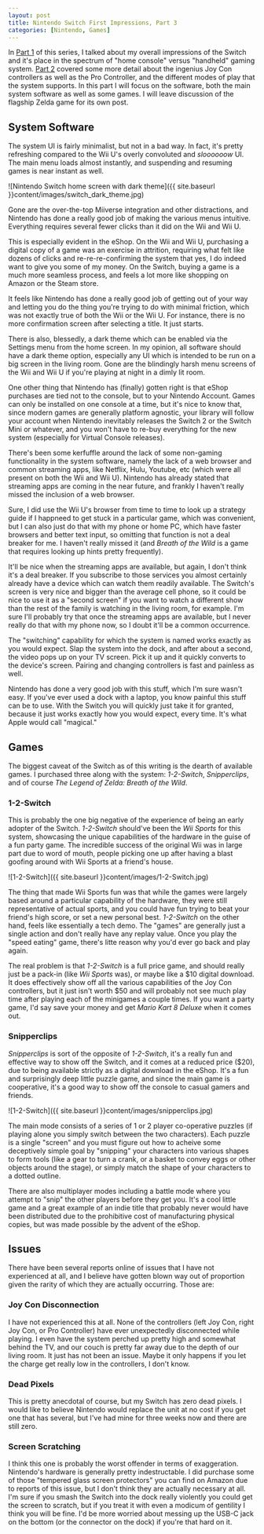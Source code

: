 ```yaml
---
layout: post
title: Nintendo Switch First Impressions, Part 3
categories: [Nintendo, Games]
---
```


In [Part 1](http://www.bradwestness.com/2017/03/19/nintendo-switch-first-impressions-part-1) of this series, I talked about my overall impressions of the Switch and it's
place in the spectrum of "home console" versus "handheld" gaming system. [Part 2](http://www.bradwestness.com/2017/03/20/nintendo-switch-first-impressions-part-2) covered some more detail about the ingenius Joy Con controllers as well as the Pro Controller, and the different modes of play that the system supports. In this
part I will focus on the software, both the main system software as well as some games. I will leave discussion of the flagship Zelda game for its own post.

## System Software

The system UI is fairly minimalist, but not in a bad way. In fact, it's pretty refreshing compared to the Wii U's overly convoluted and *sloooooow* UI. The main menu loads almost instantly, and suspending and resuming games is near instant as well.

![Nintendo Switch home screen with dark theme]({{ site.baseurl }}content/images/switch_dark_theme.jpg)

Gone are the over-the-top Miiverse integration and other distractions, and Nintendo has done a really good job of making the various menus intuitive. Everything requires several fewer clicks than it did on the Wii and Wii U.

This is especially evident in the eShop. On the Wii and Wii U, purchasing a digital copy of a game was an exercise in attrition, requiring what felt like dozens of clicks and re-re-re-confirming the system that yes, I do indeed want to give you some of my money. On the Switch, buying a game is a much more seamless process, and feels a lot more like shopping on Amazon or the Steam store.

It feels like Nintendo has done a really good job of getting out of your way and letting you do the thing you're trying to do with minimal friction, which was not exactly true of both the Wii or the Wii U. For instance, there is no more confirmation screen after selecting a title. It just starts.

There is also, blessedly, a dark theme which can be enabled via the Settings menu from the home screen. In my opinion, all software should have a dark theme option, especially any UI which is intended to be run on a big screen in the living room. Gone are the blindingly harsh menu screens of the Wii and Wii U if you're playing at night in a dimly lit room.

One other thing that Nintendo has (finally) gotten right is that eShop purchases are tied not to the console, but to your Nintendo Account. Games can only be installed on one console at a time, but it's nice to know that, since modern games are generally platform agnostic, your library will follow your account when Nintendo inevitably releases the Switch 2 or the Switch Mini or whatever, and you won't have to re-buy everything for the new system (especially for Virtual Console releases).

There's been some kerfuffle around the lack of some non-gaming functionality in the system software, namely the lack of a web browser and common streaming apps, like Netflix, Hulu, Youtube, etc (which were all present on both the Wii and Wii U). Nintendo has already stated that streaming apps are coming in the near future, and frankly I haven't really missed the inclusion of a web browser.

Sure, I did use the Wii U's browser from time to time to look up a strategy guide if I happneed to get stuck in a particular game, which was convenient, but I can also just do that with my phone or home PC, which have faster browsers and better text input, so omitting that function is not a deal breaker for me. I haven't really missed it (and *Breath of the Wild* is a game that requires looking up hints pretty frequently).

It'll be nice when the streaming apps are available, but again, I don't think it's a deal breaker. If you subscribe to those services you almost certainly already have a device which can watch them readily available. The Switch's screen is very nice and bigger than the average cell phone, so it could be nice to use it as a "second screen" if you want to watch a different show than the rest of the family is watching in the living room, for example. I'm sure I'll probably try that once the streaming apps are available, but I never really do that with my phone now, so I doubt it'll be a common occurrence.

The "switching" capability for which the system is named works exactly as you would expect. Slap the system into the dock, and after about a second, the video pops up on your TV screen. Pick it up and it quickly converts to the device's screen. Pairing and changing controllers is fast and painless as well.

Nintendo has done a very good job with this stuff, which I'm sure wasn't easy. If you've ever used a dock with a laptop, you know painful this stuff can be to use. With the Switch you will quickly just take it for granted, because it just works exactly how you would expect, every time. It's what Apple would call "magical."

## Games

The biggest caveat of the Switch as of this writing is the dearth of available games. I purchased three along with the system: *1-2-Switch*, *Snipperclips*, and of course *The Legend of Zelda: Breath of the Wild*.

### 1-2-Switch

This is probably the one big negative of the experience of being an early adopter of the Switch. *1-2-Switch* should've been the *Wii Sports* for this system, showcasing the unique capabilities of the hardware in the guise of a fun party game. The incredible success of the original Wii was in large part due to word of mouth, people picking one up after having a blast goofing around with Wii Sports at a friend's house.

![1-2-Switch]({{ site.baseurl }}content/images/1-2-Switch.jpg)

The thing that made Wii Sports fun was that while the games were largely based around a particular capability of the hardware, they were still representative of actual sports, and you could have fun trying to beat your friend's high score, or set a new personal best. *1-2-Switch* on the other hand, feels like essentially a tech demo. The "games" are generally just a single action and don't really have any replay value. Once you play the "speed eating" game, there's litte reason why you'd ever go back and play again.

The real problem is that *1-2-Switch* is a full price game, and should really just be a pack-in (like *Wii Sports* was), or maybe like a $10 digital download. It does effectively show off all the various capabilities of the Joy Con controllers, but it just isn't worth $50 and will probably not see much play time after playing each of the minigames a couple times. If you want a party game, I'd say save your money and get *Mario Kart 8 Deluxe* when it comes out.

### Snipperclips

*Snipperclips* is sort of the opposite of *1-2-Switch*, it's a really fun and effective way to show off the Switch, and it comes at a reduced price ($20), due to being available strictly as a digital download in the eShop. It's a fun and surprisingly deep little puzzle game, and since the main game is cooperative, it's a good way to show off the console to casual gamers and friends.

![1-2-Switch]({{ site.baseurl }}content/images/snipperclips.jpg)

The main mode consists of a series of 1 or 2 player co-operative puzzles (if playing alone you simply switch between the two characters). Each puzzle is a single "screen" and you must figure out how to acheive some deceptively simple goal by "snipping" your characters into various shapes to form tools (like a gear to turn a crank, or a basket to convey eggs or other objects around the stage), or simply match the shape of your characters to a dotted outline.

There are also multiplayer modes including a battle mode where you attempt to "snip" the other players before they get you. It's a cool little game and a great example of an indie title that probably never would have been distributed due to the prohibitive cost of manufacturing physical copies, but was made possible by the advent of the eShop.

## Issues

There have been several reports online of issues that I have not experienced at all, and I believe have gotten blown way out of proportion given the rarity of which they are actually occurring. Those are:

### Joy Con Disconnection

I have not experienced this at all. None of the controllers (left Joy Con, right Joy Con, or Pro Controller) have ever unexpectedly disconnected while playing. I even have the system perched up pretty high and somewhat behind the TV, and our couch is pretty far away due to the depth of our living room. It just has not been an issue. Maybe it only happens if you let the charge get really low in the controllers, I don't know.

### Dead Pixels

This is pretty anecdotal of course, but my Switch has zero dead pixels. I would like to believe Nintendo would replace the unit at no cost if you get one that has several, but I've had mine for three weeks now and there are still zero.

### Screen Scratching

I think this one is probably the worst offender in terms of exaggeration. Nintendo's hardware is generally pretty indestructable. I did purchase some of those "tempered glass screen protectors" you can find on Amazon due to reports of this issue, but I don't think they are actually necessary at all. I'm sure if you smash the Switch into the dock really violently you could get the screen to scratch, but if you treat it with even a modicum of gentility I think you will be fine. I'd be more worried about messing up the USB-C jack on the bottom (or the connector on the dock) if you're that hard on it.